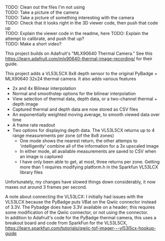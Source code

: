 TODO: Clean out the files I'm not using  
TODO: Take a picture of the camera  
TODO: Take a picture of something interesting with the camera  
TODO: Check that it looks right in the 3D viewer code, then push that code up  
TODO: Explain the viewer code in the readme, here
TODO: Explain the attempt to calibrate, and push that up?  
TODO: Make a short video?  
  
This project builds on Adafruit's "MLX90640 Thermal Camera." See this https://learn.adafruit.com/mlx90640-thermal-image-recording/ for their guide.  
  
This project adds a VL53L5CX 8x8 depth sensor to the original PyBadge + MLX90640 32x24 thermal camera. It also adds various features  
- 2x and 4x Bilinear interpolation
- Normal and smoothstep options for the bilinear interpolation
- View selection of thermal data, depth data, or a two-channel thermal + depth image
- Captured thermal and depth data are now stored as CSV files
- An exponentially weighted moving average, to smooth viewed data over time
- A frame rate readout
- Two options for displaying depth data. The VL53L5CX returns up to 4 range measurements per zone (of the 8x8 zones)
     - One mode shows the nearest return, the other attemps to 'intelligently' combine all of the information for a 3x upscaled image
     - In either mode, all available measurements are saved to CSV when an image is captured
     - I have only been able to get, at most, three returns per zone. Getting more than 1 requires modifying platform.h in the Sparkfun VL53LCX library files
  
Unfortunately, my changes have slowed things down considerably, it now maxes out around 3 frames per second.  
  
A note about connecting the VL53LCX: I initially had issues with the VL53LCX because the PyBadge puts VBat on the Qwiic connector instead of 3.3V. The Pybadge does have 3.3V available on a header; this requires some modification of the Qwiic connector, or not using the connector.  
In addition to Adafruit's code for the PyBadge thermal camera, this uses a breakout board and code from SparkFun for the VL53L5CX, https://learn.sparkfun.com/tutorials/qwiic-tof-imager---vl53l5cx-hookup-guide
